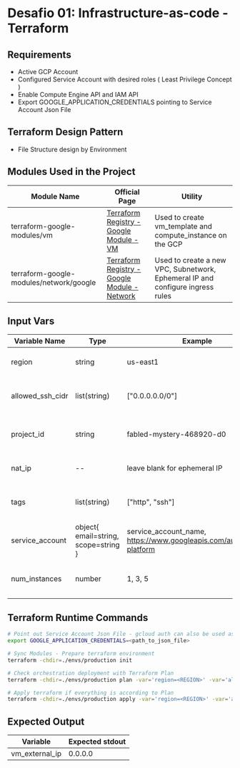 # Desafio 01: Infrastructure-as-code - Terraform

## Requirements

  * Active GCP Account 
  * Configured Service Account with desired roles ( Least Privilege Concept )
  * Enable Compute Engine API and IAM API
  * Export GOOGLE_APPLICATION_CREDENTIALS pointing to Service Account Json File

## Terraform Design Pattern

  * File Structure design by Environment

## Modules Used in the Project

| Module Name                             | Official Page                                                                                                                        | Utility                                                                        |
| --------------------------------------- | ------------------------------------------------------------------------------------------------------------------------------------ | ------------------------------------------------------------------------------ |
| terraform-google-modules/vm             | [Terraform Registry - Google Module - VM](https://registry.terraform.io/modules/terraform-google-modules/vm/google/latest)           | Used to create vm_template and compute_instance on the GCP                     |
| terraform-google-modules/network/google | [Terraform Registry - Google Module - Network](https://registry.terraform.io/modules/terraform-google-modules/network/google/latest) | Used to create a new VPC, Subnetwork, Ephemeral IP and configure ingress rules |


## Input Vars

| Variable Name    | Type                                 | Example                                                              | Description                                               | Location                                   |
| ---------------- | ------------------------------------ | -------------------------------------------------------------------- | --------------------------------------------------------- | ------------------------------------------ |
| region           | string                               | us-east1                                                             | Select Region to deploy VM host                           | runtime via -var or -var-file              |
| allowed_ssh_cidr | list(string)                         | ["0.0.0.0.0/0"]                                                      | Valid CIDR IP or Range allowed to connect into SSH        | runtime via -var or -var-file              |
| project_id       | string                               | fabled-mystery-468920-d0                                             | Select Region to deploy VM host                           | *auto.tfvars / variables ( default value ) |
| nat_ip           | --                                   | leave blank for ephemeral IP                                         |  Public IP to connect with internet                       | left empty                                 |
| tags             | list(string)                         | ["http", "ssh"]                                                      | selected tags to link vm instance                         | *auto.tfvars / variables ( default value ) |
| service_account  | object{ email=string, scope=string } | service_account_name, https://www.googleapis.com/auth/cloud-platform | service_account to link vm instance                       | *auto.tfvars / variables ( default value ) |
| num_instances    | number                               | 1, 3, 5                                                              | Number of VM instances to deploy                          | *auto.tfvars / variables ( default value ) |

## Terraform Runtime Commands

```Bash
# Point out Service Account Json File - gcloud auth can also be used as an alternative
export GOOGLE_APPLICATION_CREDENTIALS=<path_to_json_file>

# Sync Modules - Prepare terraform environment
terraform -chdir=./envs/production init

# Check orchestration deployment with Terraform Plan 
terraform -chdir=./envs/production plan -var='region=<REGION>' -var='allowed_ssh_cidr=["IP_ADDRESS_OR_RANGE_CIDR"]'

# Apply terraform if everything is according to Plan
terraform -chdir=./envs/production apply -var='region=<REGION>' -var='allowed_ssh_cidr=["IP_ADDRESS_OR_RANGE_CIDR"]'
```
## Expected Output

| Variable       | Expected stdout |
| -------------- | --------------- |
| vm_external_ip | 0.0.0.0         |
